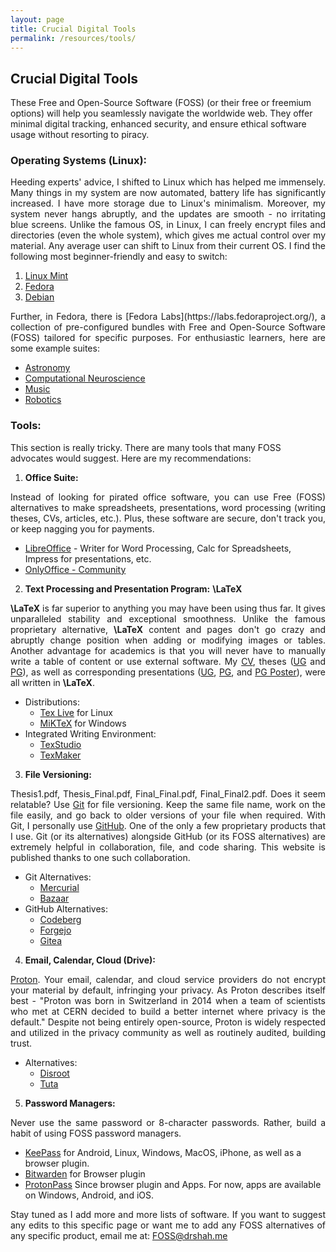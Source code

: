 ```yaml
---
layout: page
title: Crucial Digital Tools
permalink: /resources/tools/
---
```


## Crucial Digital Tools

These Free and Open-Source Software (FOSS) (or their free or freemium options) will help you seamlessly navigate the worldwide web. They offer minimal digital tracking, enhanced security, and ensure ethical software usage without resorting to piracy.

### Operating Systems (Linux):

<div style="text-align: justify;"> 
Heeding experts' advice, I shifted to Linux which has helped me immensely. Many things in my system are now automated, battery life has significantly increased. I have more storage due to Linux's minimalism. Moreover, my system never hangs abruptly, and the updates are smooth - no irritating blue screens. Unlike the famous OS, in Linux, I can freely encrypt files and directories (even the whole system), which gives me actual control over my material. Any average user can shift to Linux from their current OS. I find the following most beginner-friendly and easy to switch:
</div>

1. [Linux Mint](https://www.linuxmint.com/)
2. [Fedora](https://fedoraproject.org/)
3. [Debian](https://www.debian.org/)

<div style="text-align: justify;"> 
Further, in Fedora, there is [Fedora Labs](https://labs.fedoraproject.org/), a collection of pre-configured bundles with Free and Open-Source Software (FOSS) tailored for specific purposes. For enthusiastic learners, here are some example suites:
</div>

- [Astronomy](https://labs.fedoraproject.org/en/astronomy/)
- [Computational Neuroscience](https://labs.fedoraproject.org/en/comp-neuro/)
- [Music](https://labs.fedoraproject.org/en/jam/)
- [Robotics](https://labs.fedoraproject.org/en/robotics/)

### Tools:

This section is really tricky. There are many tools that many FOSS advocates would suggest. Here are my recommendations:

1. **Office Suite:** 

<div style="text-align: justify;"> 

Instead of looking for pirated office software, you can use Free (FOSS) alternatives to make spreadsheets, presentations, word processing (writing theses, CVs, articles, etc.). Plus, these software are secure, don't track you, or keep nagging you for payments.
</div>

   - [LibreOffice](https://www.libreoffice.org/) - Writer for Word Processing, Calc for Spreadsheets, Impress for presentations, etc.
   - [OnlyOffice - Community](https://www.onlyoffice.com/download-docs.aspx?from=office-suite#docs-community)

2. **Text Processing and Presentation Program:** **\LaTeX**

<div style="text-align: justify;"> 

**\LaTeX** is far superior to anything you may have been using thus far. It gives unparalleled stability and exceptional smoothness. Unlike the famous proprietary alternative, **\LaTeX** content and pages don't go crazy and abruptly change position when adding or modifying images or tables. Another advantage for academics is that you will never have to manually write a table of content or use external software. My [CV](https://drshah.me/files/Academic_CV.pdf), theses ([UG](https://drive.proton.me/urls/QSWRXSJ8Y0#vcWKqnAsobnF) and [PG](https://drive.proton.me/urls/FARC4Q83PG#XnzkI6L6YDPG)), as well as corresponding presentations ([UG](https://drive.proton.me/urls/W2DHVV9W48#nWIkRYocnhvy), [PG](https://drive.proton.me/urls/QTKT0BSPN8#I5w2tU3TYxcI), and [PG Poster](https://drive.proton.me/urls/SCY2FG16FW#ELI9rINchSTK)), were all written in **\LaTeX**.
</div>

   - Distributions:
     - [Tex Live](https://www.tug.org/texlive/) for Linux
     - [MiKTeX](https://miktex.org/) for Windows
   - Integrated Writing Environment:
     - [TexStudio](https://www.texstudio.org/)
     - [TexMaker](https://www.xm1math.net/texmaker/)

3. **File Versioning:** 

<div style="text-align: justify;"> 


Thesis1.pdf, Thesis_Final.pdf, Final_Final.pdf, Final_Final2.pdf. Does it seem relatable? Use [Git](https://git-scm.com/) for file versioning. Keep the same file name, work on the file easily, and go back to older versions of your file when required. With Git, I personally use [GitHub](https://github.com/). One of the only a few proprietary products that I use. Git (or its alternatives) alongside GitHub (or its FOSS alternatives) are extremely helpful in collaboration, file, and code sharing. This website is published thanks to one such collaboration.
</div>

   - Git Alternatives:
     - [Mercurial](https://www.mercurial-scm.org/)
     - [Bazaar](http://bazaar.canonical.com/)
   - GitHub Alternatives:
     - [Codeberg](https://docs.codeberg.org/getting-started/first-steps/)
     - [Forgejo](https://forgejo.org/)
     - [Gitea](https://about.gitea.com/products/gitea/)

4. **Email, Calendar, Cloud (Drive):** 

<div style="text-align: justify;"> 

[Proton](https://proton.me/). Your email, calendar, and cloud service providers do not encrypt your material by default, infringing your privacy. As Proton describes itself best - "Proton was born in Switzerland in 2014 when a team of scientists who met at CERN decided to build a better internet where privacy is the default." Despite not being entirely open-source, Proton is widely respected and utilized in the privacy community as well as routinely audited, building trust.

</div>

   - Alternatives:
     - [Disroot](https://disroot.org)
     - [Tuta](https://tuta.com/)

5. **Password Managers:** 

<div style="text-align: justify;"> 

Never use the same password or 8-character passwords. Rather, build a habit of using FOSS password managers.

</div>

   - [KeePass](https://keepass.info/) for Android, Linux, Windows, MacOS, iPhone, as well as a browser plugin.
   - [Bitwarden](https://bitwarden.com/pricing/) for Browser plugin
   - [ProtonPass](https://proton.me/pass/) Since browser plugin and Apps. For now, apps are available on Windows, Android, and iOS.


<div style="text-align: justify;"> 

Stay tuned as I add more and more lists of software. If you want to suggest any edits to this specific page or want me to add any FOSS alternatives of any specific product, email me at: [FOSS@drshah.me](mailto:FOSS@drshah.me)

</div>